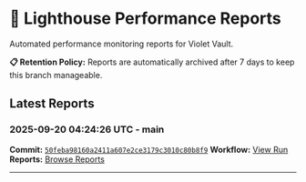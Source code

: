 # 🔦 Lighthouse Performance Reports

Automated performance monitoring reports for Violet Vault.

**📋 Retention Policy:** Reports are automatically archived after 7 days to keep this branch manageable.

## Latest Reports

### 2025-09-20 04:24:26 UTC - main

**Commit:** [`50feba98160a2411a607e2ce3179c3010c80b8f9`](https://github.com/thef4tdaddy/violet-vault/commit/50feba98160a2411a607e2ce3179c3010c80b8f9)
**Workflow:** [View Run](https://github.com/thef4tdaddy/violet-vault/actions/runs/17875242415)
**Reports:** [Browse Reports](https://github.com/thef4tdaddy/violet-vault/tree/lighthouse-reports/reports/main/2025-09-20_04-24-24)


---

